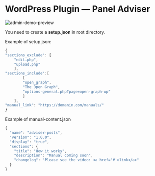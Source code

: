 # WordPress Plugin — Panel Adviser

![admin-demo-preview](https://75.wp.manu.team/wp-content/uploads/2021/08/wp-admin-adviser-preview.png)

You need to create a **setup.json** in root directory.

Example of setup.json:

```javascript
{
"sections_exclude": [
    "edit.php",
    "upload.php"
    ],
"sections_include":[
        [
        "open_graph",
        "The Open Graph",
        "options-general.php?page=open-graph-wp"
        ]
    ], 
"manual_link": "https://domanin.com/manuals/"
}
```

Example of manual-content.json

```javascript
{
  "name": "adviser-posts",
  "version": "1.0.0",
  "display": "true",
  "sections": {
    "title": "How it works",
    "description": "Manual coming soon",
    "changelog": "Please see the video: <a href='#'>link</a>"
  }
}
```
